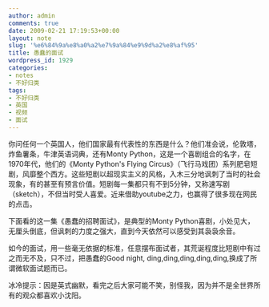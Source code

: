 ```yaml
---
author: admin
comments: true
date: 2009-02-21 17:19:53+00:00
layout: note
slug: '%e6%84%9a%e8%a0%a2%e7%9a%84%e9%9d%a2%e8%af%95'
title: 愚蠢的面试
wordpress_id: 1929
categories:
- notes
- 不好归类
tags:
- 不好归类
- 英国
- 视频
- 面试
---
```


你问任何一个英国人，他们国家最有代表性的东西是什么？他们准会说，伦敦塔，炸鱼薯条，牛津英语词典，还有Monty Python，这是一个喜剧组合的名字，在1970年代，他们的《Monty Python's Flying Circus》（飞行马戏团）系列肥皂短剧，风靡整个西方。这些短剧以超现实主义的风格，入木三分地讽刺了当时的社会现象，有的甚至有预言价值。短剧每一集都只有不到5分钟，又称速写剧（sketch），不但当时受人喜爱。近来借助youtube之力，也赢得了很多现在网民的点击。

下面看的这一集《愚蠢的招聘面试》，是典型的Monty Python喜剧，小处见大，无厘头倒底，但讽刺的力度之强大，直到今天依然可以感受到其袅袅余音。

如今的面试，用一些毫无依据的标准，任意摆布面试者，其荒诞程度比短剧中有过之而无不及，只不过，把愚蠢的Good night, ding,ding,ding,ding,ding,换成了所谓微软面试题而已。

冰冷提示：因是英式幽默，看完之后大家可能不笑，别怪我，因为并不是全世界所有的观众都喜欢小沈阳。


